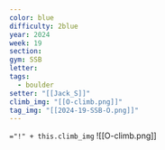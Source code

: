 ```yaml
---
color: blue
difficulty: 2blue
year: 2024
week: 19
section: 
gym: SSB
letter: 
tags:
  - boulder
setter: "[[Jack_S]]"
climb_img: "[[O-climb.png]]"
tag_img: "[[2024-19-SSB-O.png]]"
---
```

`="!" + this.climb_img`
![[O-climb.png]]
